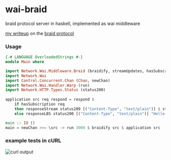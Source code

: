 # wai-braid
braid protocol server in haskell, implemented as wai middleware

[my writeup](https://github.com/ghiliweld/writings/blob/master/braid.md) on the [braid protocol](https://braid.news/)

### Usage

```hs
{-# LANGUAGE OverloadedStrings #-}
module Main where

import Network.Wai.Middleware.Braid (braidify, streamUpdates, hasSubscription, status209, Update)
import Network.Wai
import Control.Concurrent.Chan (Chan, newChan)
import Network.Wai.Handler.Warp (run)
import Network.HTTP.Types.Status (status200)
    
application src req respond = respond $ 
    if hasSubscription req 
    then responseStream status209 [("Content-Type", "text/plain")] $ streamUpdates src ["topic"]
    else responseLBS status200 [("Content-Type", "text/plain")] "Hello World"

main :: IO ()
main = newChan >>= \src -> run 3000 $ braidify src $ application src
```

### example tests in cURL
![curl output](https://pbs.twimg.com/media/EqXRGRtWMAAaYCE?format=jpg&name=4096x4096)
